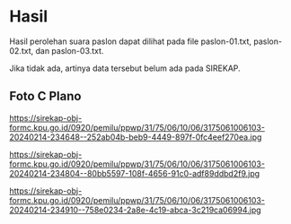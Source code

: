 # Hasil

Hasil perolehan suara paslon dapat dilihat pada file paslon-01.txt, paslon-02.txt, dan paslon-03.txt.

Jika tidak ada, artinya data tersebut belum ada pada SIREKAP.

## Foto C Plano

https://sirekap-obj-formc.kpu.go.id/0920/pemilu/ppwp/31/75/06/10/06/3175061006103-20240214-234648--252ab04b-beb9-4449-897f-0fc4eef270ea.jpg

https://sirekap-obj-formc.kpu.go.id/0920/pemilu/ppwp/31/75/06/10/06/3175061006103-20240214-234804--80bb5597-108f-4656-91c0-adf89ddbd2f9.jpg

https://sirekap-obj-formc.kpu.go.id/0920/pemilu/ppwp/31/75/06/10/06/3175061006103-20240214-234910--758e0234-2a8e-4c19-abca-3c219ca06994.jpg
